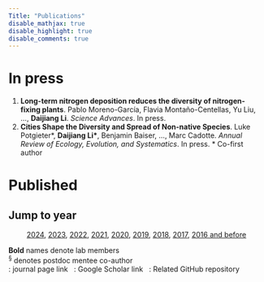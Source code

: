 ```yaml
---
Title: "Publications"
disable_mathjax: true
disable_highlight: true
disable_comments: true
---
```

<center>
<a target="_blank" href="https://scholar.google.com/citations?user=0I2wXJQAAAAJ&hl=en"><i class="ai ai-google-scholar ai-2x"></i></a> 
<a target="_blank" href="https://www.researchgate.net/profile/Daijiang_Li"><i class="ai ai-researchgate ai-2x"></i></a> 
<a target="_blank" href="https://publons.com/a/719613/"><i class="ai ai-publons ai-2x"></i></a>
</center>


# In press

<ol>

<li> <b>Long-term nitrogen deposition reduces the diversity of nitrogen-fixing plants</b>. Pablo Moreno-García, Flavia Montaño-Centellas, Yu Liu, ..., <b>Daijiang Li</b>. <i>Science Advances</i>. In press. <a href="" target="_blank" title="Text through DOI"><i class="ai ai-doi"></i></a> </li>

<li> <b>Cities Shape the Diversity and Spread of Non-native Species</b>. Luke Potgieter*, <b>Daijiang Li*</b>, Benjamin Baiser, ..., Marc Cadotte. <i>Annual Review of Ecology, Evolution, and Systematics</i>. In press. * Co-first author <a href="" target="_blank" title="Text through DOI"><i class="ai ai-doi"></i></a> </li> 

</ol>





# Published

## Jump to year

<div style="text-align: center;">

[2024](#2024), [2023](#2023), [2022](#2022), [2021](#2021), [2020](#2020), [2019](#2019), [2018](#2018), [2017](#2017), [2016 and before](#2016)

</div>

**Bold** names denote lab members  
<sup>§</sup> denotes postdoc mentee co-author  
<i class="ai ai-doi"></i>: journal page link &nbsp; <i class="ai ai-google-scholar"></i>: Google Scholar link &nbsp;  <i class="fab fa-github"></i>: Related GitHub repository  

